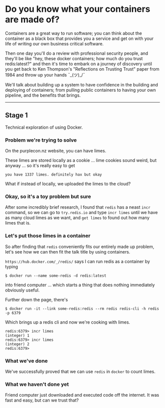 # Do you know what your containers are made of?

Containers are a great way to run software; you can think about the container as a black box that provides you a service and get on with your life of writing our own business critical software.

Then one day you'll do a review with professional security people, and they'll be like "hey, these docker containers; how much do you trust redis:latest?" and then it's time to embark on a journey of discovery until you get back to Ken Thompson's "Reflections on Trusting Trust" paper from 1984 and throw up your hands ¯\_(ツ)_/¯

We'll talk about building up a system to have confidence in the building and deploying of containers; from pulling public containers to having your own pipeline, and the benefits that brings.

----

## Stage 1

Technical exploration of using Docker.

### Problem we're trying to solve

On the purplecon.nz website, you can have limes.

These limes are stored locally as a cookie ... lime cookies sound weird, but anyway ... so it's really easy to get

```you have 1337 limes. definitely hax but okay```

What if instead of locally, we uploaded the limes to the cloud?

### Okay, so it's a toy problem but sure

After some incredibly brief research, I found that `redis` has a neast `incr` command, so we can go to `try.redis.io` and type `incr limes` until we have as many cloud limes as we want, and `get limes` to found out how many limes that is.

### Let's put those limes in a container

So after finding that `redis` conveniently fits our entirely made up problem, let's see how we can then fit the talk title by using containers.

`https://hub.docker.com/_/redis/` says I can run redis as a container by typing 

```$ docker run --name some-redis -d redis:latest```

into friend computer ... which starts a thing that does nothing immediately obviously useful.

Further down the page, there's 

```$ docker run -it --link some-redis:redis --rm redis redis-cli -h redis -p 6379```

Which brings up a redis cli and now we're cooking with limes.

```
redis:6379> incr limes
(integer) 1
redis:6379> incr limes
(integer) 2
redis:6379> 
```

### What we've done

We've successfully proved that we can use `redis` in `docker` to count limes.

### What we haven't done yet

Friend computer just downloaded and executed code off the internet. It was fast and easy, but can we trust that?

